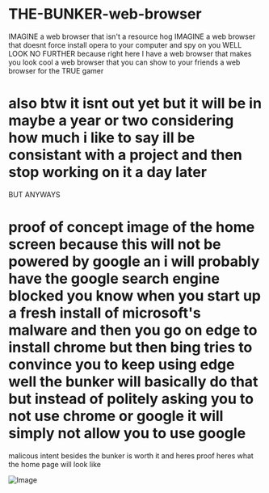 # THE-BUNKER-web-browser
IMAGINE a web browser that isn't a resource hog IMAGINE a web browser that doesnt force install opera to your computer and spy on you WELL LOOK NO FURTHER because right here I have a web browser that makes you look cool a web browser that you can show to your friends a web browser for the TRUE gamer

# also btw it isnt out yet but it will be in maybe a year or two considering how much i like to say ill be consistant with a project and then stop working on it a day later

BUT ANYWAYS

# proof of concept image of the home screen because this will not be powered by google an i will probably have the google search engine blocked you know when you start up a fresh install of microsoft's malware and then you go on edge to install chrome but then bing tries to convince you to keep using edge well the bunker will basically do that but instead of politely asking you to not use chrome or google it will simply not allow you to use google

malicous intent besides the bunker is worth it and heres proof heres what the home page will look like

![Image](https://github.com/user-attachments/assets/148c37e1-4d5c-41e3-8989-56ce490f60c8)
